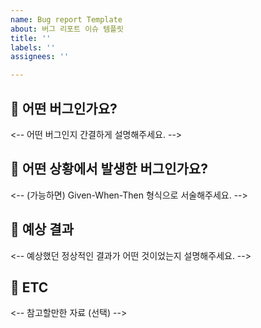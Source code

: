 ```yaml
---
name: Bug report Template
about: 버그 리포트 이슈 템플릿
title: ''
labels: ''
assignees: ''

---
```


## 🐞 어떤 버그인가요?
<-- 어떤 버그인지 간결하게 설명해주세요. -->

## 🔨 어떤 상황에서 발생한 버그인가요?
<-- (가능하면) Given-When-Then 형식으로 서술해주세요. -->

## 💬 예상 결과
<-- 예상했던 정상적인 결과가 어떤 것이었는지 설명해주세요. -->

## 📌 ETC
<-- 참고할만한 자료 (선택) -->
